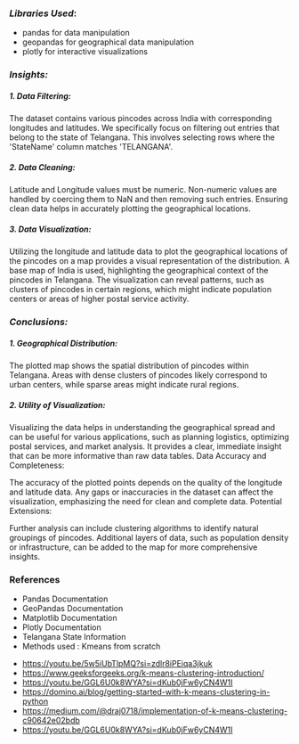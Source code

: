### *Libraries Used*:
* pandas for data manipulation
* geopandas for geographical data manipulation
* plotly for interactive visualizations
### *Insights:*  
##### 1. Data Filtering:

The dataset contains various pincodes across India with corresponding longitudes and latitudes.
We specifically focus on filtering out entries that belong to the state of Telangana.
This involves selecting rows where the 'StateName' column matches 'TELANGANA'.

##### 2. Data Cleaning:

Latitude and Longitude values must be numeric. Non-numeric values are handled by coercing them to NaN and then removing such entries.
Ensuring clean data helps in accurately plotting the geographical locations.

##### 3. Data Visualization:

Utilizing the longitude and latitude data to plot the geographical locations of the pincodes on a map provides a visual representation of the distribution.
A base map of India is used, highlighting the geographical context of the pincodes in Telangana.
The visualization can reveal patterns, such as clusters of pincodes in certain regions, which might indicate population centers or areas of higher postal service activity.


### *Conclusions:*
##### 1. Geographical Distribution:

The plotted map shows the spatial distribution of pincodes within Telangana.
Areas with dense clusters of pincodes likely correspond to urban centers, while sparse areas might indicate rural regions.
    
##### 2. Utility of Visualization:

Visualizing the data helps in understanding the geographical spread and can be useful for various applications, such as planning logistics, optimizing postal services, and market analysis.
It provides a clear, immediate insight that can be more informative than raw data tables.
Data Accuracy and Completeness:

The accuracy of the plotted points depends on the quality of the longitude and latitude data.
Any gaps or inaccuracies in the dataset can affect the visualization, emphasizing the need for clean and complete data.
Potential Extensions:

Further analysis can include clustering algorithms to identify natural groupings of pincodes.
Additional layers of data, such as population density or infrastructure, can be added to the map for more comprehensive insights.

### References
* Pandas Documentation
* GeoPandas Documentation
* Matplotlib Documentation
* Plotly Documentation
* Telangana State Information
* Methods used : Kmeans from scratch
- https://youtu.be/5w5iUbTlpMQ?si=zdlr8iPEiqa3jkuk
- https://www.geeksforgeeks.org/k-means-clustering-introduction/
- https://youtu.be/GGL6U0k8WYA?si=dKub0jFw6yCN4W1I
- https://domino.ai/blog/getting-started-with-k-means-clustering-in-python
- https://medium.com/@draj0718/implementation-of-k-means-clustering-c90642e02bdb
- https://youtu.be/GGL6U0k8WYA?si=dKub0jFw6yCN4W1I

